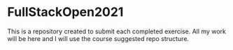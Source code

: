 # FullStackOpen2021
This is a repository created to submit each completed exercise. All my work will be here and I will use the course suggested repo structure.

